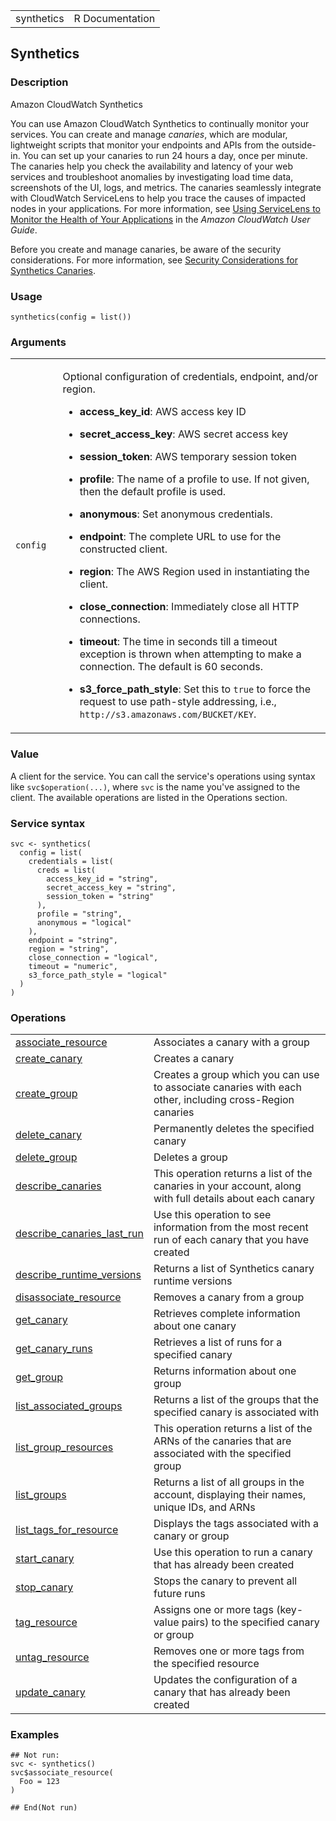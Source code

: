 <table style="width: 100%;">
<tbody>
<tr class="odd">
<td>synthetics</td>
<td style="text-align: right;">R Documentation</td>
</tr>
</tbody>
</table>

## Synthetics

### Description

Amazon CloudWatch Synthetics

You can use Amazon CloudWatch Synthetics to continually monitor your
services. You can create and manage *canaries*, which are modular,
lightweight scripts that monitor your endpoints and APIs from the
outside-in. You can set up your canaries to run 24 hours a day, once per
minute. The canaries help you check the availability and latency of your
web services and troubleshoot anomalies by investigating load time data,
screenshots of the UI, logs, and metrics. The canaries seamlessly
integrate with CloudWatch ServiceLens to help you trace the causes of
impacted nodes in your applications. For more information, see [Using
ServiceLens to Monitor the Health of Your
Applications](https://docs.aws.amazon.com/AmazonCloudWatch/latest/monitoring/ServiceLens.html)
in the *Amazon CloudWatch User Guide*.

Before you create and manage canaries, be aware of the security
considerations. For more information, see [Security Considerations for
Synthetics
Canaries](https://docs.aws.amazon.com/AmazonCloudWatch/latest/monitoring/servicelens_canaries_security.html).

### Usage

    synthetics(config = list())

### Arguments

<table>
<colgroup>
<col style="width: 15%" />
<col style="width: 85%" />
</colgroup>
<tbody>
<tr class="odd">
<td><code id="synthetics_:_config">config</code></td>
<td><p>Optional configuration of credentials, endpoint, and/or
region.</p>
<ul>
<li><p><strong>access_key_id</strong>: AWS access key ID</p></li>
<li><p><strong>secret_access_key</strong>: AWS secret access
key</p></li>
<li><p><strong>session_token</strong>: AWS temporary session
token</p></li>
<li><p><strong>profile</strong>: The name of a profile to use. If not
given, then the default profile is used.</p></li>
<li><p><strong>anonymous</strong>: Set anonymous credentials.</p></li>
<li><p><strong>endpoint</strong>: The complete URL to use for the
constructed client.</p></li>
<li><p><strong>region</strong>: The AWS Region used in instantiating the
client.</p></li>
<li><p><strong>close_connection</strong>: Immediately close all HTTP
connections.</p></li>
<li><p><strong>timeout</strong>: The time in seconds till a timeout
exception is thrown when attempting to make a connection. The default is
60 seconds.</p></li>
<li><p><strong>s3_force_path_style</strong>: Set this to
<code>true</code> to force the request to use path-style addressing,
i.e., <code
style="white-space: pre;">⁠http://s3.amazonaws.com/BUCKET/KEY⁠</code>.</p></li>
</ul></td>
</tr>
</tbody>
</table>

### Value

A client for the service. You can call the service's operations using
syntax like `svc$operation(...)`, where `svc` is the name you've
assigned to the client. The available operations are listed in the
Operations section.

### Service syntax

    svc <- synthetics(
      config = list(
        credentials = list(
          creds = list(
            access_key_id = "string",
            secret_access_key = "string",
            session_token = "string"
          ),
          profile = "string",
          anonymous = "logical"
        ),
        endpoint = "string",
        region = "string",
        close_connection = "logical",
        timeout = "numeric",
        s3_force_path_style = "logical"
      )
    )

### Operations

<table>
<tbody>
<tr class="odd">
<td style="text-align: left;"><a href="../synthetics_associate_resource/"> associate_resource </a></td>
<td style="text-align: left;">Associates a canary with a group</td>
</tr>
<tr class="even">
<td style="text-align: left;"><a href="../synthetics_create_canary/"> create_canary </a></td>
<td style="text-align: left;">Creates a canary</td>
</tr>
<tr class="odd">
<td style="text-align: left;"><a href="../synthetics_create_group/"> create_group </a></td>
<td style="text-align: left;">Creates a group which you can use to
associate canaries with each other, including cross-Region canaries</td>
</tr>
<tr class="even">
<td style="text-align: left;"><a href="../synthetics_delete_canary/"> delete_canary </a></td>
<td style="text-align: left;">Permanently deletes the specified
canary</td>
</tr>
<tr class="odd">
<td style="text-align: left;"><a href="../synthetics_delete_group/"> delete_group </a></td>
<td style="text-align: left;">Deletes a group</td>
</tr>
<tr class="even">
<td style="text-align: left;"><a href="../synthetics_describe_canaries/"> describe_canaries </a></td>
<td style="text-align: left;">This operation returns a list of the
canaries in your account, along with full details about each canary</td>
</tr>
<tr class="odd">
<td style="text-align: left;"><a href="../synthetics_describe_canaries_last_run/"> describe_canaries_last_run </a></td>
<td style="text-align: left;">Use this operation to see information from
the most recent run of each canary that you have created</td>
</tr>
<tr class="even">
<td style="text-align: left;"><a href="../synthetics_describe_runtime_versions/"> describe_runtime_versions </a></td>
<td style="text-align: left;">Returns a list of Synthetics canary
runtime versions</td>
</tr>
<tr class="odd">
<td style="text-align: left;"><a href="../synthetics_disassociate_resource/"> disassociate_resource </a></td>
<td style="text-align: left;">Removes a canary from a group</td>
</tr>
<tr class="even">
<td style="text-align: left;"><a href="../synthetics_get_canary/"> get_canary </a></td>
<td style="text-align: left;">Retrieves complete information about one
canary</td>
</tr>
<tr class="odd">
<td style="text-align: left;"><a href="../synthetics_get_canary_runs/"> get_canary_runs </a></td>
<td style="text-align: left;">Retrieves a list of runs for a specified
canary</td>
</tr>
<tr class="even">
<td style="text-align: left;"><a href="../synthetics_get_group/"> get_group </a></td>
<td style="text-align: left;">Returns information about one group</td>
</tr>
<tr class="odd">
<td style="text-align: left;"><a href="../synthetics_list_associated_groups/"> list_associated_groups </a></td>
<td style="text-align: left;">Returns a list of the groups that the
specified canary is associated with</td>
</tr>
<tr class="even">
<td style="text-align: left;"><a href="../synthetics_list_group_resources/"> list_group_resources </a></td>
<td style="text-align: left;">This operation returns a list of the ARNs
of the canaries that are associated with the specified group</td>
</tr>
<tr class="odd">
<td style="text-align: left;"><a href="../synthetics_list_groups/"> list_groups </a></td>
<td style="text-align: left;">Returns a list of all groups in the
account, displaying their names, unique IDs, and ARNs</td>
</tr>
<tr class="even">
<td style="text-align: left;"><a href="../synthetics_list_tags_for_resource/"> list_tags_for_resource </a></td>
<td style="text-align: left;">Displays the tags associated with a canary
or group</td>
</tr>
<tr class="odd">
<td style="text-align: left;"><a href="../synthetics_start_canary/"> start_canary </a></td>
<td style="text-align: left;">Use this operation to run a canary that
has already been created</td>
</tr>
<tr class="even">
<td style="text-align: left;"><a href="../synthetics_stop_canary/"> stop_canary </a></td>
<td style="text-align: left;">Stops the canary to prevent all future
runs</td>
</tr>
<tr class="odd">
<td style="text-align: left;"><a href="../synthetics_tag_resource/"> tag_resource </a></td>
<td style="text-align: left;">Assigns one or more tags (key-value pairs)
to the specified canary or group</td>
</tr>
<tr class="even">
<td style="text-align: left;"><a href="../synthetics_untag_resource/"> untag_resource </a></td>
<td style="text-align: left;">Removes one or more tags from the
specified resource</td>
</tr>
<tr class="odd">
<td style="text-align: left;"><a href="../synthetics_update_canary/"> update_canary </a></td>
<td style="text-align: left;">Updates the configuration of a canary that
has already been created</td>
</tr>
</tbody>
</table>

### Examples

    ## Not run: 
    svc <- synthetics()
    svc$associate_resource(
      Foo = 123
    )

    ## End(Not run)
